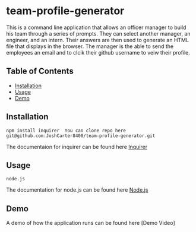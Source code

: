 # team-profile-generator
This is a command line application that allows an officer manager to build his team through a series of prompts. They can select another manager, an engineer, and an intern.
Their answers are then used to generate an HTML file that displays in the browser. The manager is the able to send the employees an email and to clcik their github username to veiw their profile. 

## Table of Contents
* [Installation](#Installation)
* [Usage](#Usage)
* [Demo](#Demo)

## Installation
    npm install inquirer  You can clone repo here git@github.com:JoshCarter8400/team-profile-generator.git
The documentaion for inquirer can be found here [Inquirer](https://www.npmjs.com/package/inquirer)

## Usage
    node.js
The documentation for node.js can be found here [Node.js](https://nodejs.org/en/docs/)

## Demo
A demo of how the application runs can be found here [Demo Video]
